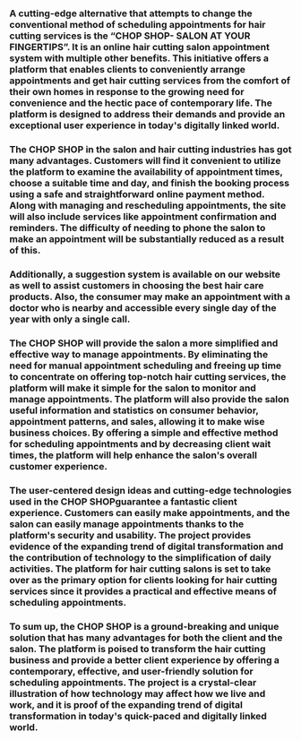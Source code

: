 ### A cutting-edge alternative that attempts to change the conventional method of scheduling appointments for hair cutting services is the “CHOP SHOP- SALON AT YOUR FINGERTIPS”. It is an online hair cutting salon appointment system with multiple other benefits. This initiative offers a platform that enables clients to conveniently arrange appointments and get hair cutting services from the comfort of their own homes in response to the growing need for convenience and the hectic pace of contemporary life. The platform is designed to address their demands and provide an exceptional user experience in today's digitally linked world.

### The CHOP SHOP in the salon and hair cutting industries has got many advantages. Customers will find it convenient to utilize the platform to examine the availability of appointment times, choose a suitable time and day, and finish the booking process using a safe and straightforward online payment method. Along with managing and rescheduling appointments, the site will also include services like appointment confirmation and reminders. The difficulty of needing to phone the salon to make an appointment will be substantially reduced as a result of this. 

### Additionally, a suggestion system is available on our website as well to assist customers in choosing the best hair care products. Also, the consumer may make an appointment with a doctor who is nearby and accessible every single day of the year with only a single call.

### The CHOP SHOP will provide the salon a more simplified and effective way to manage appointments. By eliminating the need for manual appointment scheduling and freeing up time to concentrate on offering top-notch hair cutting services, the platform will make it simple for the salon to monitor and manage appointments. The platform will also provide the salon useful information and statistics on consumer behavior, appointment patterns, and sales, allowing it to make wise business choices. By offering a simple and effective method for scheduling appointments and by decreasing client wait times, the platform will help enhance the salon's overall customer experience.

### The user-centered design ideas and cutting-edge technologies used in the CHOP SHOPguarantee a fantastic client experience. Customers can easily make appointments, and the salon can easily manage appointments thanks to the platform's security and usability. The project provides evidence of the expanding trend of digital transformation and the contribution of technology to the simplification of daily activities. The platform for hair cutting salons is set to take over as the primary option for clients looking for hair cutting services since it provides a practical and effective means of scheduling appointments.

### To sum up, the CHOP SHOP is a ground-breaking and unique solution that has many advantages for both the client and the salon. The platform is poised to transform the hair cutting business and provide a better client experience by offering a contemporary, effective, and user-friendly solution for scheduling appointments. The project is a crystal-clear illustration of how technology may affect how we live and work, and it is proof of the expanding trend of digital transformation in today's quick-paced and digitally linked world.
